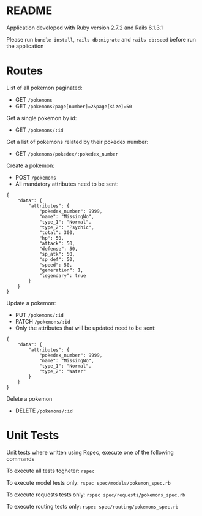 # README

Application developed with Ruby version 2.7.2 and Rails 6.1.3.1

Please run ```bundle install```, ```rails db:migrate``` and ```rails db:seed``` before run the application

# Routes

List of all pokemon paginated:
- GET ```/pokemons```
- GET ```/pokemons?page[number]=2&page[size]=50```

Get a single pokemon by id:
- GET ```/pokemons/:id```

Get a list of pokemons related by their pokedex number:
- GET ```/pokemons/pokedex/:pokedex_number```

Create a pokemon:
- POST ```/pokemons```
- All mandatory attributes need to be sent:
```
{
    "data": {
        "attributes": {
            "pokedex_number": 9999,
            "name": "MissingNo",
            "type_1": "Normal",
            "type_2": "Psychic",
            "total": 300,
            "hp": 50,
            "attack": 50,
            "defense": 50,
            "sp_atk": 50,
            "sp_def": 50,
            "speed": 50,
            "generation": 1,
            "legendary": true
        }
    }
}
```

Update a pokemon:
- PUT ```/pokemons/:id```
- PATCH ```/pokemons/:id```
- Only the attributes that will be updated need to be sent:
```
{
    "data": {
        "attributes": {
            "pokedex_number": 9999,
            "name": "MissingNo",
            "type_1": "Normal",
            "type_2": "Water"
        }
    }
}
```

Delete a pokemon
- DELETE ```/pokemons/:id```

# Unit Tests
Unit tests where written using Rspec, execute one of the following commands

To execute all tests togheter:
```rspec```

To execute model tests only:
```rspec spec/models/pokemon_spec.rb```

To execute requests tests only:
```rspec spec/requests/pokemons_spec.rb```

To execute routing tests only:
```rspec spec/routing/pokemons_spec.rb```
